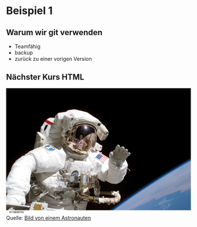 # Beispiel 1

## Warum wir git verwenden

* Teamfähig
* backup
* zurück zu einer vorigen Version 

## Nächster Kurs HTML

![Bild von einem Astronaut](edu_astronauts.jpg)
Quelle: [Bild von einem Astronauten](https://www.nasa.gov/audience/forstudents/k-4/more_to_explore/Astronauts.html)